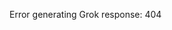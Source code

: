 <!-- 
Generated by: grok
Prompt type: default
Generated at: 2025-06-07T00:33:30.981753
-->

Error generating Grok response: 404